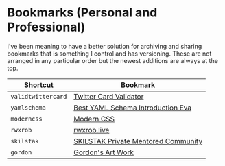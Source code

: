 # Bookmarks (Personal and Professional)

I've been meaning to have a better solution for archiving and sharing
bookmarks that is something I control and has versioning. These are not
arranged in any particular order but the newest additions are always at
the top.

Shortcut|Bookmark
-|-
`validtwittercard` | [Twitter Card Validator](https://cards-dev.twitter.com/validator)
`yamlschema` | [Best YAML Schema Introduction Eva](http://blogs.perl.org/users/tinita/2018/01/introduction-to-yaml-schemas-and-tags.html)
`moderncss` | [Modern CSS](https://moderncss.dev)
`rwxrob` | [rwxrob.live](https://rwxrob.live)
`skilstak` | [SKILSTAK Private Mentored Community](https://skilstak.io)
`gordon` | [Gordon's Art Work](https://www.deviantart.com/zephyrwork)
